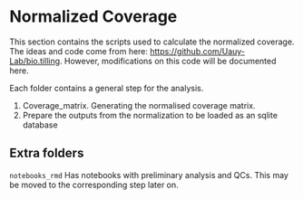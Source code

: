 # Normalized Coverage

This section contains the scripts used to calculate the normalized coverage. 
The ideas and code come from here: https://github.com/Uauy-Lab/bio.tilling. 
However, modifications on this code will be documented here. 

Each folder contains a general step for the analysis. 

1. Coverage_matrix. Generating the normalised coverage matrix. 
2. Prepare the outputs from the normalization to be loaded as an sqlite database


## Extra folders

```notebooks_rmd``` Has notebooks with preliminary analysis and QCs. This may be moved to the corresponding step later on. 




